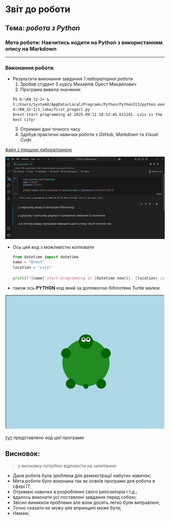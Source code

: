 # Звіт до роботи
## Тема: _робота з Python_ 
### Мета роботи: Навчитись кодити на Python з використанням опису на Markdown

---
### Виконання роботи
* Результати виконання завдання *1 лабораторної роботи*
    1. Зробив студент 3 курсу Михайлів Орест Михайлович
    2. Програма вивела значення:
    ```
    PS D:\KN_32-2> & C:/Users/SystemX/AppData/Local/Programs/Python/Python313/python.exe d:/KN_32-2/1_laba/first_progect.py     
    Orest start programming at 2025-09-11 18:32:45.611241. Lviv is the best city!
    ```
    3. Отримані дані точного часу 
    4. Здобув практичні навички роботи з *GitHub*, *Markdown* та *Visual Code*
   
[файл з першою лабораторною](/1_laba/progect.ipynb)

![alt text](image.png)
    

   
 - Ось цей код з можливістю копіювати

    ```python
    from datetime import datetime
    name = "Orest"
    location = "Lviv"

    print(f"{name} start programming at {datetime.now()}. {location} is the best city!")
    ```
- також ось __PYTHON__ код який за допомогою бібліотеки Turtle малює  

![](/1_laba/turtle.png)

    
[тут](/1_laba/first_progect.py) представлено код цієї програми


## Висновок:
> у висновку потрібно відповісти на запитання:

- Дана робота була зроблена для демокстрації набутих навичок;
- Мета роботи було воконана так як освоїв програми для роботи в сфері IT;
- Отримані навички в розробленні свого рипозиторія і т.д.;
- вдалось виконати усі поставлені завдання перед собою;
- Звісно виникили проблеми але вони досить легко були виправлені;
- Точно сказати не можу але впринципі може бути;
- Немаю;
